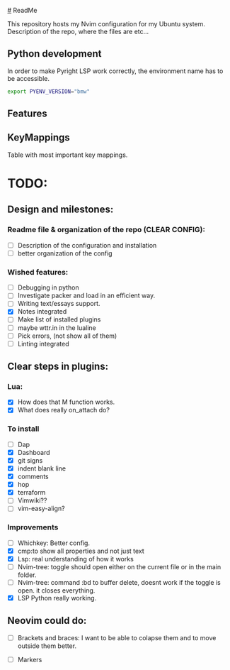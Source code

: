 [#](#) ReadMe

This repository hosts my Nvim configuration for my Ubuntu system. Description of the repo, where the files are etc...

## Python development

In order to make Pyright LSP work correctly, the environment name has to be accessible.
```bash
export PYENV_VERSION="bmw"
```
## Features
## KeyMappings
Table with most important key mappings.


# TODO:
## Design and milestones:
### Readme file & organization of the repo (CLEAR CONFIG):
- [ ] Description of the configuration and installation
- [ ] better organization of the config

### Wished features:
- [ ] Debugging in python
- [ ] Investigate packer and load in an efficient way.
- [ ] Writing text/essays support.
- [x] Notes integrated
- [ ] Make list of installed plugins
- [ ] maybe wttr.in in the lualine
- [ ] Pick errors, (not show all of them)
- [ ] Linting integrated

## Clear steps in plugins:

### Lua:
- [x] How does that M function works.
- [x] What does really on_attach do?

### To install 
- [ ] Dap
- [x] Dashboard
- [x] git signs
- [x] indent blank line
- [x] comments
- [x] hop
- [x] terraform
- [ ] Vimwiki??
- [ ] vim-easy-align?

### Improvements
- [ ] Whichkey: Better config.
- [X] cmp:to show all properties and not just text
- [x] Lsp: real understanding of how it works
- [ ] Nvim-tree: toggle should open either on the current file or in the main folder.
- [ ] Nvim-tree: command :bd to buffer delete, doesnt work if the toggle is open. it closes everything.
- [x] LSP Python really working.

## Neovim could do:
- [ ] Brackets and braces: I want to be able to colapse them and to move outside them better.
- [ ] Markers

